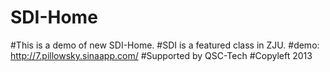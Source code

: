 SDI-Home
========

#This is a demo of new SDI-Home.
#SDI is a featured class in ZJU.
#demo: http://7.pillowsky.sinaapp.com/
#Supported by QSC-Tech
#Copyleft 2013
